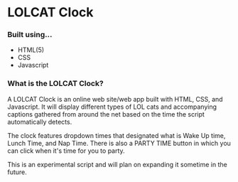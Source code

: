 # LOLCAT Clock
### Built using...
- HTML(5)
- CSS
- Javascript

### What is the LOLCAT Clock?
A LOLCAT Clock is an online web site/web app built with HTML, CSS, and Javascript. It will display different types of LOL cats and accompanying captions gathered from around the net based on the time the script automatically detects.

The clock features dropdown times that designated what is Wake Up time, Lunch Time, and Nap Time. There is also a PARTY TIME button in which you can click when it's time for you to party.

This is an experimental script and will plan on expanding it sometime in the future.
